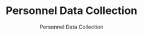 ---
layout: resources-landing
title: "Personnel Data Collection"
subtitle: "Personnel Data Collection"
doc-link: ../assets/files/Controller-Alert-Personnel-Data-Collection.pdf
filters: real-property controller-alert omb 2016 archived
fiscal_year: 2016
---